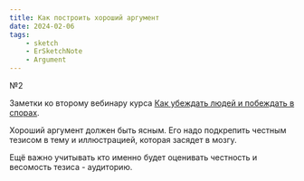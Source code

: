 ```yaml
---
title: Как построить хороший аргумент
date: 2024-02-06
tags:
    - sketch
    - ErSketchNote
    - Argument
---
```


№2

Заметки ко второму вебинару курса [Как убеждать людей и побеждать в спорах](https://levelvan.ru/courses/argument).

Хороший аргумент должен быть ясным. Его надо подкрепить честным тезисом в тему и иллюстрацией, которая засядет в мозгу.

Ещё важно учитывать кто именно будет оценивать честность и весомость тезиса - аудиторию.
